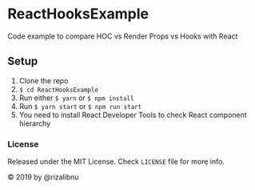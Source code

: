 # ReactHooksExample
Code example to compare HOC vs Render Props vs Hooks with React

## Setup

1. Clone the repo
2. `$ cd ReactHooksExample`
3. Run either `$ yarn` or `$ npm install`
4. Run `$ yarn start` or `$ npm run start`
5. You need to install React Developer Tools to check React component hierarchy

### License

Released under the MIT License. Check `LICENSE` file for more info.

&copy; 2019 by @rizalibnu
